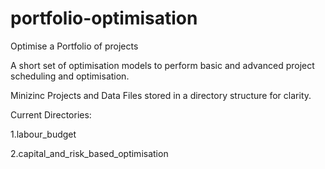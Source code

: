 # portfolio-optimisation
Optimise a Portfolio of projects

A short set of optimisation models to perform basic and advanced project scheduling and optimisation.

Minizinc Projects and Data Files stored in a directory structure for clarity.

Current Directories:

1.labour_budget

2.capital_and_risk_based_optimisation
